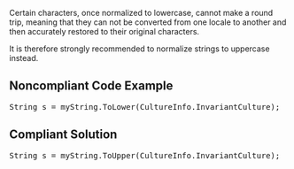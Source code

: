 Certain characters, once normalized to lowercase, cannot make a round trip, meaning that they can not be converted from one locale to another and
then accurately restored to their original characters.

It is therefore strongly recommended to normalize strings to uppercase instead.

## Noncompliant Code Example

<pre>
String s = myString.ToLower(CultureInfo.InvariantCulture);  // Noncompliant
</pre>

## Compliant Solution

<pre>
String s = myString.ToUpper(CultureInfo.InvariantCulture);
</pre>